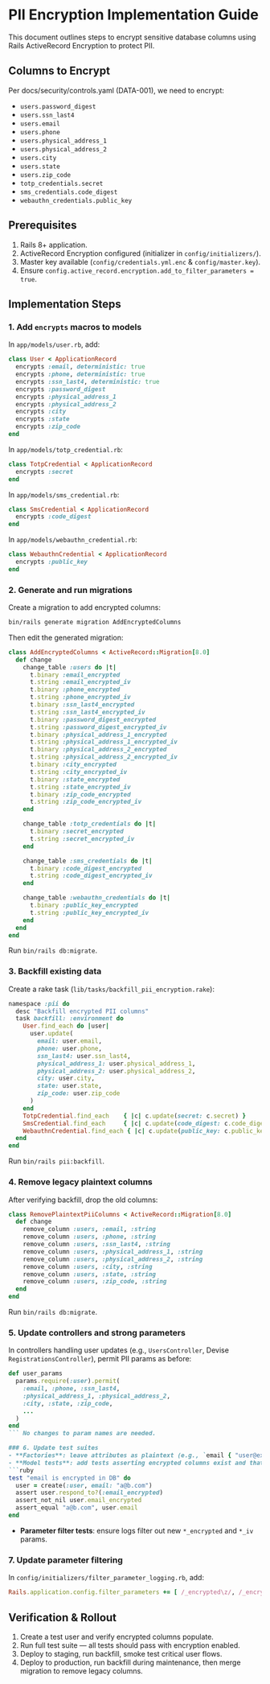 # PII Encryption Implementation Guide

This document outlines steps to encrypt sensitive database columns using Rails ActiveRecord Encryption to protect PII.

## Columns to Encrypt
Per docs/security/controls.yaml (DATA-001), we need to encrypt:
- `users.password_digest`
- `users.ssn_last4`
- `users.email`
- `users.phone`
- `users.physical_address_1`
- `users.physical_address_2`
- `users.city`
- `users.state`
- `users.zip_code`
- `totp_credentials.secret`
- `sms_credentials.code_digest`
- `webauthn_credentials.public_key`

## Prerequisites
1. Rails 8+ application.
2. ActiveRecord Encryption configured (initializer in `config/initializers/`).
3. Master key available (`config/credentials.yml.enc` & `config/master.key`).
4. Ensure `config.active_record.encryption.add_to_filter_parameters = true`.

## Implementation Steps

### 1. Add `encrypts` macros to models
In `app/models/user.rb`, add:
```ruby
class User < ApplicationRecord
  encrypts :email, deterministic: true
  encrypts :phone, deterministic: true
  encrypts :ssn_last4, deterministic: true
  encrypts :password_digest
  encrypts :physical_address_1
  encrypts :physical_address_2
  encrypts :city
  encrypts :state
  encrypts :zip_code
end
```

In `app/models/totp_credential.rb`:
```ruby
class TotpCredential < ApplicationRecord
  encrypts :secret
end
```

In `app/models/sms_credential.rb`:
```ruby
class SmsCredential < ApplicationRecord
  encrypts :code_digest
end
```

In `app/models/webauthn_credential.rb`:
```ruby
class WebauthnCredential < ApplicationRecord
  encrypts :public_key
end
```

### 2. Generate and run migrations
Create a migration to add encrypted columns:
```bash
bin/rails generate migration AddEncryptedColumns
```
Then edit the generated migration:
```ruby
class AddEncryptedColumns < ActiveRecord::Migration[8.0]
  def change
    change_table :users do |t|
      t.binary :email_encrypted
      t.string :email_encrypted_iv
      t.binary :phone_encrypted
      t.string :phone_encrypted_iv
      t.binary :ssn_last4_encrypted
      t.string :ssn_last4_encrypted_iv
      t.binary :password_digest_encrypted
      t.string :password_digest_encrypted_iv
      t.binary :physical_address_1_encrypted
      t.string :physical_address_1_encrypted_iv
      t.binary :physical_address_2_encrypted
      t.string :physical_address_2_encrypted_iv
      t.binary :city_encrypted
      t.string :city_encrypted_iv
      t.binary :state_encrypted
      t.string :state_encrypted_iv
      t.binary :zip_code_encrypted
      t.string :zip_code_encrypted_iv
    end

    change_table :totp_credentials do |t|
      t.binary :secret_encrypted
      t.string :secret_encrypted_iv
    end

    change_table :sms_credentials do |t|
      t.binary :code_digest_encrypted
      t.string :code_digest_encrypted_iv
    end

    change_table :webauthn_credentials do |t|
      t.binary :public_key_encrypted
      t.string :public_key_encrypted_iv
    end
  end
end
```
Run `bin/rails db:migrate`.

### 3. Backfill existing data
Create a rake task (`lib/tasks/backfill_pii_encryption.rake`):
```ruby
namespace :pii do
  desc "Backfill encrypted PII columns"
  task backfill: :environment do
    User.find_each do |user|
      user.update(
        email: user.email,
        phone: user.phone,
        ssn_last4: user.ssn_last4,
        physical_address_1: user.physical_address_1,
        physical_address_2: user.physical_address_2,
        city: user.city,
        state: user.state,
        zip_code: user.zip_code
      )
    end
    TotpCredential.find_each    { |c| c.update(secret: c.secret) }
    SmsCredential.find_each     { |c| c.update(code_digest: c.code_digest) }
    WebauthnCredential.find_each { |c| c.update(public_key: c.public_key) }
  end
end
```
Run `bin/rails pii:backfill`.

### 4. Remove legacy plaintext columns
After verifying backfill, drop the old columns:
```ruby
class RemovePlaintextPiiColumns < ActiveRecord::Migration[8.0]
  def change
    remove_column :users, :email, :string
    remove_column :users, :phone, :string
    remove_column :users, :ssn_last4, :string
    remove_column :users, :physical_address_1, :string
    remove_column :users, :physical_address_2, :string
    remove_column :users, :city, :string
    remove_column :users, :state, :string
    remove_column :users, :zip_code, :string
  end
end
```
Run `bin/rails db:migrate`.

### 5. Update controllers and strong parameters
In controllers handling user updates (e.g., `UsersController`, Devise `RegistrationsController`), permit PII params as before:
```ruby
def user_params
  params.require(:user).permit(
    :email, :phone, :ssn_last4,
    :physical_address_1, :physical_address_2,
    :city, :state, :zip_code,
    ...
  )
end
``` No changes to param names are needed.

### 6. Update test suites
- **Factories**: leave attributes as plaintext (e.g., `email { "user@example.com" }`). Encryption runs automatically.
- **Model tests**: add tests asserting encrypted columns exist and that reading/writing works:
```ruby
test "email is encrypted in DB" do
  user = create(:user, email: "a@b.com")
  assert user.respond_to?(:email_encrypted)
  assert_not_nil user.email_encrypted
  assert_equal "a@b.com", user.email
end
```
- **Parameter filter tests**: ensure logs filter out new `*_encrypted` and `*_iv` params.

### 7. Update parameter filtering
In `config/initializers/filter_parameter_logging.rb`, add:
```ruby
Rails.application.config.filter_parameters += [ /_encrypted\z/, /_encrypted_iv\z/ ]
```

## Verification & Rollout
1. Create a test user and verify encrypted columns populate.
2. Run full test suite — all tests should pass with encryption enabled.
3. Deploy to staging, run backfill, smoke test critical user flows.
4. Deploy to production, run backfill during maintenance, then merge migration to remove legacy columns. 
